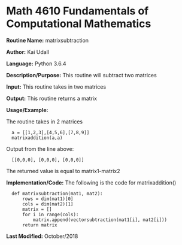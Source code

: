 # Math 4610 Fundamentals of Computational Mathematics

**Routine Name:**           matrixsubtraction

**Author:** Kai Udall

**Language:** Python 3.6.4

**Description/Purpose:** This routine will subtract two matrices

**Input:** This routine takes in two matrices

**Output:** This routine returns a matrix

**Usage/Example:**

The routine takes in 2 matrices

      a = [[1,2,3],[4,5,6],[7,8,9]]
      matrixaddition(a,a)

Output from the line above:

      [[0,0,0], [0,0,0], [0,0,0]]

The returned value is equal to matrix1-matrix2

**Implementation/Code:** The following is the code for matrixaddition()

      def matrixsubtraction(mat1, mat2):
          rows = dim(mat1)[0]
          cols = dim(mat2)[1]
          matrix = []
          for i in range(cols):
              matrix.append(vectorsubtraction(mat1[i], mat2[i]))
          return matrix


**Last Modified:** October/2018
